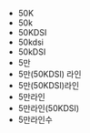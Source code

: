 ﻿- 50K
- 50k
- 50KDSI
- 50kdsi
- 50kDSI
- 5만
- 5만(50KDSI) 라인
- 5만(50KDSI)라인
- 5만라인
- 5만라인(50KDSI)
- 5만라인수
